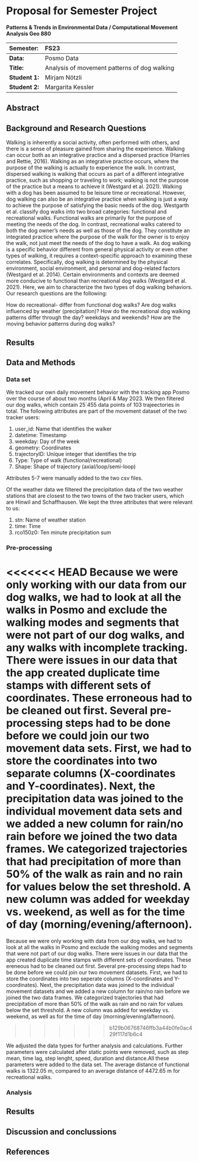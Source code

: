 # Proposal for Semester Project


<!-- 
Please render a pdf version of this Markdown document with the command below (in your bash terminal) and push this file to Github

quarto render Readme.md --to pdf
-->

**Patterns & Trends in Environmental Data / Computational Movement
Analysis Geo 880**

| Semester:      | FS23                                     |
|:---------------|:---------------------------------------- |
| **Data:**      | Posmo Data  |
| **Title:**     | Analysis of movement patterns of dog walking                |
| **Student 1:** | Mirjam Nötzli                        |
| **Student 2:** | Margarita Kessler                        |

## Abstract 
<!-- (50-60 words) -->

## Background and Research Questions

Walking is inherently a social activity, often performed with others, and there is a sense of pleasure gained from sharing the experience. Walking can occur both as an integrative practice and a dispersed practice (Harries and Rettie, 2016). Walking as an integrative practice occurs, where the purpose of the walking is actually to experience the walk. In contrast, dispersed walking is walking that occurs as part of a different integrative practice, such as shopping or traveling to work; walking is not the purpose of the practice but a means to achieve it (Westgard et al. 2021). Walking with a dog has been assumed to be leisure time or recreational. However, dog walking can also be an integrative practice when walking is just a way to achieve the purpose of satisfying the basic needs of the dog. Westgarth et al. classify dog walks into two broad categories: functional and recreational walks. Functional walks are primarily for the purpose of meeting the needs of the dog. In contrast, recreational walks catered to both the dog owner’s needs as well as those of the dog. They constitute an integrated practice where the purpose of the walk for the owner is to enjoy the walk, not just meet the needs of the dog to have a walk. As dog walking is a specific behavior different from general physical activity or even other types of walking, it requires a context-specific approach to examining these correlates. Specifically, dog walking is determined by the physical environment, social environment, and personal and dog-related factors (Westgard et al. 2014). Certain environments and contexts are deemed more conducive to functional than recreational dog walks (Westgard et al. 2021). Here, we aim to characterize the two types of dog walking behaviors. Our research questions are the following: 

How do recreational- differ from functional dog walks?
Are dog walks influenced by weather (precipitation)? 
How do the recreational dog walking patterns differ through the day? weekdays and weekends?
How are the moving behavior patterns during dog walks?

## Results


## Data and Methods

### Data set
We tracked our own daily movement behavior with the tracking app Posmo over the course of about two months (April & May 2023. We then filtered our dog walks, which contain 25´455 data points of 103 trajeectories in total. The following attributes are part of the movement dataset of the two tracker users:

1. user_id: Name that identifies the walker     
2. datetime: Timestamp
3. weekday: Day of the week 
4. geometry: Coordinates
5. trajectoryID: Unique integer that identifies the trip
6. Type: Type of walk (functional/recreational)       
7. Shape: Shape of trajectory (axial/loop/semi-loop)   

Attributes 5-7 were manually added to the two csv files. 

Of the weather data we filtered the precipitation data of the two weather stations that are closest to the two towns of the two tracker users, which are Hinwil and Schaffhausen. We kept the three attributes that were relevant to us:

1. stn: Name of weather station   
2. time: Time
3. rco150z0: Ten minute precipitation sum

### Pre-processing
<<<<<<< HEAD
Because we were only working with our data from our dog walks, we had to look at all the walks in Posmo and exclude the walking modes and segments that were not part of our dog walks, and any walks with incomplete tracking. There were issues in our data that the app created duplicate time stamps with different sets of coordinates. These erroneous had to be cleaned out first. Several pre-processing steps had to be done before we could join our two movement data sets. First, we had to store the coordinates into two separate columns (X-coordinates and Y-coordinates). Next, the precipitation data was joined to the individual movement data sets and we added a new column for rain/no rain before we joined the two data frames. We categorized trajectories that had precipitation of more than 50% of the walk as rain and no rain for values below the set threshold. A new column was added for weekday vs. weekend, as well as for the time of day (morning/evening/afternoon). 
=======
Because we were only working with data from our dog walks, we had to look at all the walks in Posmo and exclude the walking modes and segments that were not part of our dog walks. There were issues in our data that the app created duplicate time stamps with different sets of coordinates. These ereneous had to be cleaned out first. Several pre-processing steps had to be done before we could join our two movement datasets. First, we had to store the coordinates into two seperate columns (X-coordinates and Y-coordinates). Next, the precipitation data was joined to the individual movement datasets and we added a new column for rain/no rain before we joined the two data frames. We categorized trajectories that had precipitation of more than 50% of the walk as rain and no rain for values below the set threshold. A new column was added for weekday vs. weekend, as well as for the time of day (morning/evening/afternoon). 
>>>>>>> b129b06768746ffb3a44b0fe0ac429f117d1b6c4

We adjusted the data types for further analysis and calculations. Further parameters were calculated after static points were removed, such as step mean, time lag, step lenght, speed, duration and distance.All these parameters were added to the data set. 
The average distance of functional walks is 1322.05 m, compared to an average distance of 4472.65 m for recreational walks.
### Analysis



## Results


## Discussion and conclussions


## References



